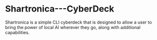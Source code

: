 # Shartronica---CyberDeck
Shartronica is a simple CLI cyberdeck that is designed to allow a user to bring the power of local AI wherever they go, along with additional capabilities.  
